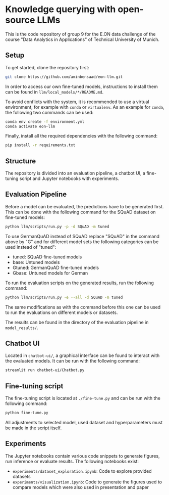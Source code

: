 # Knowledge querying with open-source LLMs

This is the code repository of group 9 for the E.ON data challenge of the
course "Data Analytics in Applications" of Technical University of Munich.

## Setup

To get started, clone the repository first:

```sh
git clone https://github.com/aminbensaad/eon-llm.git
```

In order to access our own fine-tuned models, instructions to install them
can be found in `llm/local_models/*/README.md`.

To avoid conflicts with the system, it is recommended to use a virtual environment,
for example with `conda` or `virtualenv`.
As an example for `conda`, the following two commands can be used:

```sh
conda env create -f environment.yml
conda activate eon-llm
```

Finally, install all the required dependencies with the following command:

```sh
pip install -r requirements.txt
```

## Structure

The repository is divided into an evaluation pipeline, a chatbot UI,
a fine-tuning script and Jupyter notebooks with experiments.

## Evaluation Pipeline

Before a model can be evaluated, the predictions have to be generated first.
This can be done with the following command for the SQuAD dataset on
fine-tuned models:

```sh
python llm/scripts/run.py -p -d SQuAD -m tuned
```

To use GermanQuAD instead of SQuAD replace "SQuAD" in the command above by "G"
and for different model sets the following categories can be used instead of "tuned":

- tuned: SQuAD fine-tuned models
- base: Untuned models
- Gtuned: GermanQuAD fine-tuned models
- Gbase: Untuned models for German

To run the evaluation scripts on the generated results, run the following command:

```sh
python llm/scripts/run.py -e --all -d SQuAD -m tuned
```

The same modifications as with the command before this one can be used to run
the evaluations on different models or datasets.

The results can be found in the directory of the evaluation pipeline in `model_results/`.

## Chatbot UI

Located in `chatbot-ui/`, a graphical interface can be found to interact with the
evaluated models.
It can be run with the following command:

```sh
streamlit run chatbot-ui/Chatbot.py
```

## Fine-tuning script

The fine-tuning script is located at `./fine-tune.py` and can be run with the
following command:

```sh
python fine-tune.py
```

All adjustments to selected model, used dataset and hyperparameters must be made
in the script itself.

## Experiments

The Jupyter notebooks contain various code snippets to generate figures, run
inference or evaluate results.
The following notebooks exist:

- `experiments/dataset_exploration.ipynb`: Code to explore provided datasets
- `experiments/visualization.ipynb`: Code to generate the figures used to compare
  models which were also used in presentation and paper

